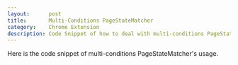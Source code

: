 ```yaml
---
layout:      post
title:       Multi-Conditions PageStateMatcher
category:    Chrome Extension
description: Code Snippet of how to deal with multi-conditions PageStateMatcher in Chrome Extension.
---
```


Here is the code snippet of multi-conditions PageStateMatcher's usage.

<script src="https://gist.github.com/jiangtianyu2009/3f1096e3cebf31f2be88ca3a38053824.js"></script>